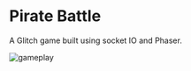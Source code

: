 # Pirate Battle

A Glitch game built using socket IO and Phaser.

![gameplay](https://user-images.githubusercontent.com/26236137/50624218-14235f80-0edb-11e9-8013-ceb247f346a9.gif)
